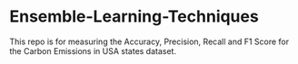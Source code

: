# Ensemble-Learning-Techniques
This repo is for measuring the Accuracy, Precision, Recall and F1 Score for the Carbon Emissions in USA states dataset.
